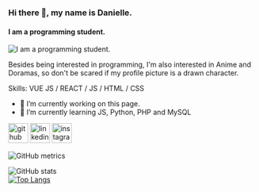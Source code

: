 ### Hi there 👋, my name is Danielle.
#### I am a programming student.
![I am a programming student.](https://i.pinimg.com/564x/e9/fc/3f/e9fc3fc8d9a4c870cfeb4cd516ec9da6.jpg)

Besides being interested in programming, I'm also interested in Anime and Doramas, so don't be scared if my profile picture is a drawn character.

Skills: VUE JS / REACT / JS / HTML / CSS

- 🔭 I’m currently working on this page. 
- 🌱 I’m currently learning JS, Python, PHP and MySQL 


[<img src='https://cdn.jsdelivr.net/npm/simple-icons@3.0.1/icons/github.svg' alt='github' height='40'>](https://github.com/ughhlynx)  [<img src='https://cdn.jsdelivr.net/npm/simple-icons@3.0.1/icons/linkedin.svg' alt='linkedin' height='40'>](https://www.linkedin.com/in/ughhlynx/)  [<img src='https://cdn.jsdelivr.net/npm/simple-icons@3.0.1/icons/instagram.svg' alt='instagram' height='40'>](https://www.instagram.com/ughhlynx/)  

![GitHub metrics](https://metrics.lecoq.io/ughhlynx)  

![GitHub stats](https://github-readme-stats.vercel.app/api?username=ughhlynx&show_icons=true)  
[![Top Langs](https://github-readme-stats.vercel.app/api/top-langs/?username=ughhlynx)](https://github.com/anuraghazra/github-readme-stats)
